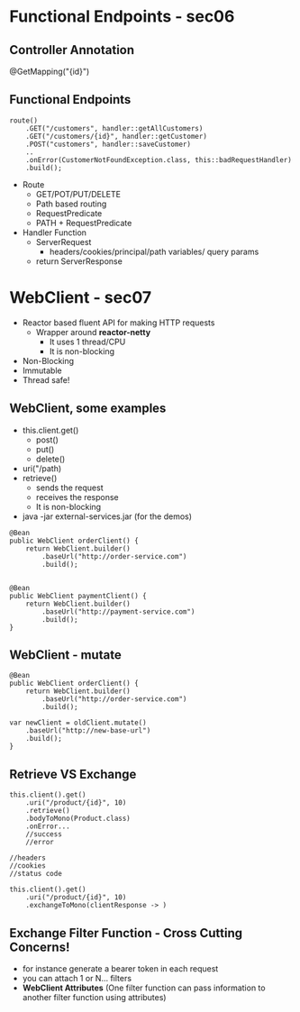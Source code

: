 # Functional Endpoints - sec06

## Controller Annotation
@GetMapping("{id}")

## Functional Endpoints
```
route()
    .GET("/customers", handler::getAllCustomers)
    .GET("/customers/{id}", handler::getCustomer)
    .POST("customers", handler::saveCustomer)
    ..
    .onError(CustomerNotFoundException.class, this::badRequestHandler)
    .build();
```

* Route
  * GET/POT/PUT/DELETE
  * Path based routing
  * RequestPredicate
  * PATH + RequestPredicate
* Handler Function
  * ServerRequest
    * headers/cookies/principal/path variables/ query params
  * return ServerResponse


# WebClient - sec07
* Reactor based fluent API for making HTTP requests
  * Wrapper around **reactor-netty**
    * It uses 1 thread/CPU
    * It is non-blocking
* Non-Blocking
* Immutable
* Thread safe!

## WebClient, some examples
* this.client.get()
  * post()
  * put()
  * delete()
* uri("/path)
* retrieve()
  * sends the request
  * receives the response
  * It is non-blocking
* java -jar external-services.jar (for the demos)

```
@Bean
public WebClient orderClient() {
    return WebClient.builder()
        .baseUrl("http://order-service.com")
        .build();


@Bean
public WebClient paymentClient() {
    return WebClient.builder()
        .baseUrl("http://payment-service.com")
        .build();
}
```

## WebClient - mutate
```
@Bean
public WebClient orderClient() {
    return WebClient.builder()
        .baseUrl("http://order-service.com")
        .build();

var newClient = oldClient.mutate()
    .baseUrl("http://new-base-url")
    .build();
}
```

## Retrieve VS Exchange
```
this.client().get()
    .uri("/product/{id}", 10)
    .retrieve()
    .bodyToMono(Product.class)
    .onError...
    //success
    //error
```

```
//headers
//cookies
//status code

this.client().get()
    .uri("/product/{id}", 10)
    .exchangeToMono(clientResponse -> )
```

## Exchange Filter Function - Cross Cutting Concerns!
* for instance generate a bearer token in each request
* you can attach 1 or N... filters
* **WebClient Attributes** (One filter function can pass information to another filter function using attributes)